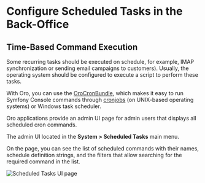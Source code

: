 # Configure Scheduled Tasks in the Back-Office

<a id="index-0"></a>

<a id="book-time-based-command-execution"></a>

## Time-Based Command Execution

Some recurring tasks should be executed on schedule, for example, IMAP synchronization or sending email campaigns to customers). Usually, the operating system should be configured to execute a script to perform these tasks.

With Oro, you can use the <a href="https://github.com/oroinc/platform/tree/5.0/src/Oro/Bundle/CronBundle" target="_blank">OroCronBundle</a>, which makes it easy to run Symfony Console commands through [cronjobs](../../../../backend/cron.md#dev-guide-system-cron-jobs) (on UNIX-based operating systems) or Windows task scheduler.

Oro applications provide an admin UI page for admin users that displays all scheduled cron commands.

The admin UI located in the **System > Scheduled Tasks** main menu.

On the page, you can see the list of scheduled commands with their names, schedule definition strings, and the filters that allow searching for the required command in the list.

![Scheduled Tasks UI page](user/img/system/scheduled_tasks/scheduled_tasks.png)
